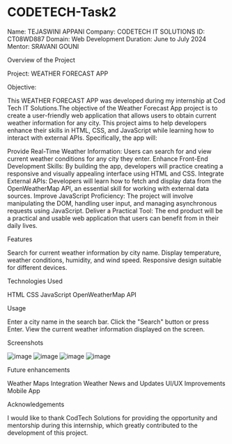 # CODETECH-Task2

Name: TEJASWINI APPANI 
Company: CODETECH IT SOLUTIONS 
ID: CT08WD887 
Domain: Web Development 
Duration: June to July 2024 
Mentor: SRAVANI GOUNI

Overview of the Project

Project: WEATHER FORECAST APP

Objective:

This WEATHER FORECAST APP was developed during my internship at Cod Tech IT Solutions.The objective of the Weather Forecast App project is to create a user-friendly web application that allows users to obtain current weather information for any city. This project aims to help developers enhance their skills in HTML, CSS, and JavaScript while learning how to interact with external APIs.
Specifically, the app will:

Provide Real-Time Weather Information: Users can search for and view current weather conditions for any city they enter.
Enhance Front-End Development Skills: By building the app, developers will practice creating a responsive and visually appealing interface using HTML and CSS.
Integrate External APIs: Developers will learn how to fetch and display data from the OpenWeatherMap API, an essential skill for working with external data sources.
Improve JavaScript Proficiency: The project will involve manipulating the DOM, handling user input, and managing asynchronous requests using JavaScript.
Deliver a Practical Tool: The end product will be a practical and usable web application that users can benefit from in their daily lives.

Features

Search for current weather information by city name.
Display temperature, weather conditions, humidity, and wind speed.
Responsive design suitable for different devices.

Technologies Used

HTML
CSS
JavaScript
OpenWeatherMap API

Usage

Enter a city name in the search bar.
Click the "Search" button or press Enter.
View the current weather information displayed on the screen.

Screenshots

![image](https://github.com/TejaswiniAppani/CODETECH-Task2/assets/173262523/bdb88162-f06c-4473-948a-5032479900cb)
![image](https://github.com/TejaswiniAppani/CODETECH-Task2/assets/173262523/403c3e59-072d-4017-aef0-7d5f0c1af363)
![image](https://github.com/TejaswiniAppani/CODETECH-Task2/assets/173262523/2df11931-2cab-48c9-9bd1-1018f9eab017)
![image](https://github.com/TejaswiniAppani/CODETECH-Task2/assets/173262523/a48fec41-14e2-4efc-88f0-d282963f359b)

Future enhancements

Weather Maps Integration
Weather News and Updates
UI/UX Improvements
Mobile App

Acknowledgements

I would like to thank CodTech Solutions for providing the opportunity and mentorship during this internship, which greatly contributed to the development of this project.



